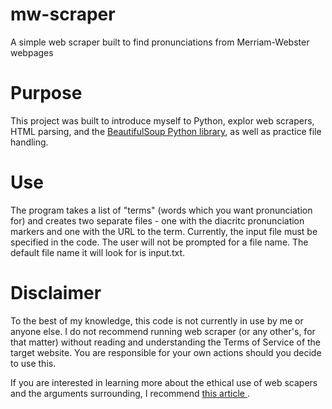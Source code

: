 # mw-scraper
A simple web scraper built to find pronunciations from Merriam-Webster webpages

# Purpose
This project was built to introduce myself to Python, explor web scrapers, HTML parsing, and the [BeautifulSoup Python library](https://www.crummy.com/software/BeautifulSoup/bs4/doc/), as well as practice file handling. 

# Use
The program takes a list of "terms" (words which you want pronunciation for) and creates two separate files - one with the diacritc pronunciation markers and one with the URL to the term. Currently, the input file must be specified in the code. The user will not be prompted for a file name. The default file name it will look for is input.txt.

# Disclaimer
To the best of my knowledge, this code is not currently in use by me or anyone else. I do not recommend running web scraper (or any other's, for that matter) without reading and understanding the Terms of Service of the target website. You are responsible for your own actions should you decide to use this.

If you are interested in learning more about the ethical use of web scapers and the arguments surrounding, I recommend [this article
](https://benbernardblog.com/web-scraping-and-crawling-are-perfectly-legal-right/). 

